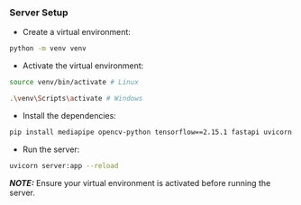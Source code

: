 ### Server Setup

- Create a virtual environment:

```bash
python -m venv venv
```

- Activate the virtual environment:

```bash
source venv/bin/activate # Linux

.\venv\Scripts\activate # Windows
```

- Install the dependencies:

```bash
pip install mediapipe opencv-python tensorflow==2.15.1 fastapi uvicorn cvzone python-socketio
```

- Run the server:

```bash
uvicorn server:app --reload
```

**_NOTE:_** Ensure your virtual environment is activated before running the server.
